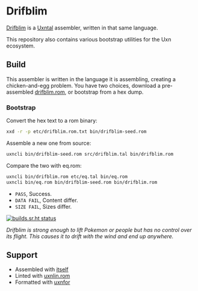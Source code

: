 # Drifblim

[Drifblim](https://wiki.xxiivv.com/drifblim) is a [Uxntal](https://wiki.xxiivv.com/site/uxntal.html) assembler, written in that same language.

This repository also contains various bootstrap utilities for the Uxn ecosystem.

## Build

This assembler is written in the language it is assembling, creating a chicken-and-egg problem. 
You have two choices, download a pre-assembled [drifblim.rom](https://rabbits.srht.site/drifblim/drifblim.rom), or bootstrap from a hex dump.

### Bootstrap

Convert the hex text to a rom binary:

```sh
xxd -r -p etc/drifblim.rom.txt bin/drifblim-seed.rom
```

Assemble a new one from source:

```sh
uxncli bin/drifblim-seed.rom src/drifblim.tal bin/drifblim.rom
```

Compare the two with eq.rom:

```sh
uxncli bin/drifblim.rom etc/eq.tal bin/eq.rom
uxncli bin/eq.rom bin/drifblim-seed.rom bin/drifblim.rom
```

- `PASS`, Success.
- `DATA FAIL`, Content differ.
- `SIZE FAIL`, Sizes differ.

[![builds.sr.ht status](https://builds.sr.ht/~rabbits/drifblim.svg)](https://builds.sr.ht/~rabbits/drifblim?)

_Drifblim is strong enough to lift Pokemon or people but has no control over its flight. This causes it to drift with the wind and end up anywhere._

## Support

- Assembled with [itself](https://git.sr.ht/~rabbits/drifblim)
- Linted with [uxnlin.rom](https://git.sr.ht/~rabbits/uxnlin)
- Formatted with [uxnfor](https://git.sr.ht/~rabbits/uxnfor)

